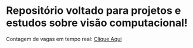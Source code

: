 # Repositório voltado para projetos e estudos sobre visão computacional!

Contagem de vagas em tempo real: [Clique Aqui](https://github.com/raffaelhfarias/visaoComputacional/tree/main/contagemVagas)
